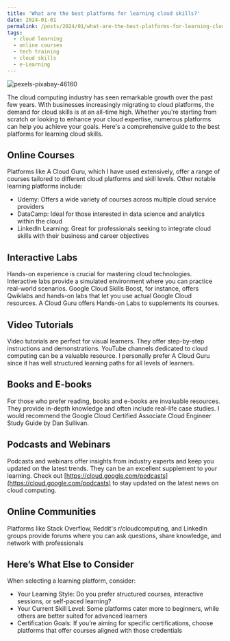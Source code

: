 ```yaml
---
title: 'What are the best platforms for learning cloud skills?'
date: 2024-01-01
permalink: /posts/2024/01/what-are-the-best-platforms-for-learning-cloud-skills/
tags:
  - cloud learning
  - online courses
  - tech training
  - cloud skills
  - e-Learning
---
```

![pexels-pixabay-46160](https://github.com/paraskevasleivadaros/paraskevasleivadaros.github.io/assets/16403754/ff01d08f-db89-46f3-98d3-971f6aeb4b1f)

The cloud computing industry has seen remarkable growth over the past few years. With businesses increasingly migrating to cloud platforms, the demand for cloud skills is at an all-time high. Whether you're starting from scratch or looking to enhance your cloud expertise, numerous platforms can help you achieve your goals. Here's a comprehensive guide to the best platforms for learning cloud skills.

## Online Courses
Platforms like A Cloud Guru, which I have used extensively, offer a range of courses tailored to different cloud platforms and skill levels. Other notable learning platforms include:
- Udemy: Offers a wide variety of courses across multiple cloud service providers
- DataCamp: Ideal for those interested in data science and analytics within the cloud
- LinkedIn Learning: Great for professionals seeking to integrate cloud skills with their business and career objectives

## Interactive Labs
Hands-on experience is crucial for mastering cloud technologies. Interactive labs provide a simulated environment where you can practice real-world scenarios. Google Cloud Skills Boost, for instance, offers Qwiklabs and hands-on labs that let you use actual Google Cloud resources. A Cloud Guru offers Hands-on Labs to supplements its courses.

## Video Tutorials
Video tutorials are perfect for visual learners. They offer step-by-step instructions and demonstrations. YouTube channels dedicated to cloud computing can be a valuable resource. I personally prefer A Cloud Guru since it has well structured learning paths for all levels of learners.

## Books and E-books
For those who prefer reading, books and e-books are invaluable resources. They provide in-depth knowledge and often include real-life case studies. I would recommend the Google Cloud Certified Associate Cloud Engineer Study Guide by Dan Sullivan.

## Podcasts and Webinars
Podcasts and webinars offer insights from industry experts and keep you updated on the latest trends. They can be an excellent supplement to your learning. Check out [https://cloud.google.com/podcasts](https://cloud.google.com/podcasts) to stay updated on the latest news on cloud computing.

## Online Communities
Platforms like Stack Overflow, Reddit's r/cloudcomputing, and LinkedIn groups provide forums where you can ask questions, share knowledge, and network with professionals

## Here’s What Else to Consider
When selecting a learning platform, consider:
- Your Learning Style: Do you prefer structured courses, interactive sessions, or self-paced learning?
- Your Current Skill Level: Some platforms cater more to beginners, while others are better suited for advanced learners
- Certification Goals: If you’re aiming for specific certifications, choose platforms that offer courses aligned with those credentials
